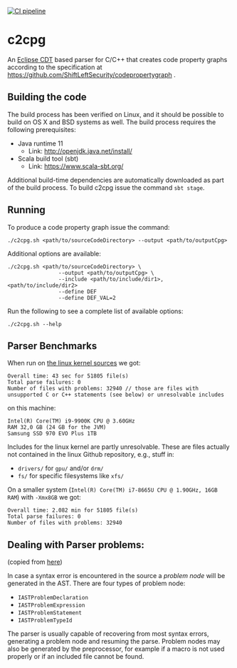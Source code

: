 [![CI pipeline](https://github.com/ShiftLeftSecurity/codepropertygraph/actions/workflows/push.yml/badge.svg)](https://github.com/ShiftLeftSecurity/codepropertygraph/actions/workflows/push.yml)

# c2cpg

An [Eclipse CDT](https://wiki.eclipse.org/CDT/designs/Overview_of_Parsing) based parser for C/C++ that creates code property graphs according to the specification at https://github.com/ShiftLeftSecurity/codepropertygraph .

## Building the code

The build process has been verified on Linux, and it should be possible 
to build on OS X and BSD systems as well. The build process requires
the following prerequisites:

* Java runtime 11
  - Link: http://openjdk.java.net/install/
* Scala build tool (sbt)
  - Link: https://www.scala-sbt.org/

Additional build-time dependencies are automatically downloaded as part
of the build process. To build c2cpg issue the command `sbt stage`.

## Running

To produce a code property graph  issue the command:
```shell script
./c2cpg.sh <path/to/sourceCodeDirectory> --output <path/to/outputCpg>
`````

Additional options are available:
```shell script
./c2cpg.sh <path/to/sourceCodeDirectory> \
                --output <path/to/outputCpg> \
                --include <path/to/include/dir1>,<path/to/include/dir2>
                --define DEF
                --define DEF_VAL=2
```

Run the following to see a complete list of available options:
```shell script
./c2cpg.sh --help
```

## Parser Benchmarks

When run on [the linux kernel sources](https://github.com/torvalds/linux) we got:

```
Overall time: 43 sec for 51805 file(s)
Total parse failures: 0
Number of files with problems: 32940 // those are files with unsupported C or C++ statements (see below) or unresolvable includes
```

on this machine:

```
Intel(R) Core(TM) i9-9900K CPU @ 3.60GHz
RAM 32,0 GB (24 GB for the JVM)
Samsung SSD 970 EVO Plus 1TB
```

Includes for the linux kernel are partly unresolvable. These are files actually not contained in the linux Github repository, e.g., stuff in:
  - `drivers/` for `gpu/` and/or `drm/`
  - `fs/` for specific filesystems like `xfs/`

On a smaller system (`Intel(R) Core(TM) i7-8665U CPU @ 1.90GHz, 16GB RAM`) with `-Xmx8GB` we got:

```
Overall time: 2.082 min for 51805 file(s)
Total parse failures: 0
Number of files with problems: 32940
```

## Dealing with Parser problems:
(copied from [here](https://wiki.eclipse.org/CDT/designs/Overview_of_Parsing))

In case a syntax error is encountered in the source a _problem node_ will be generated in the AST. There are four types of problem node:
 - `IASTProblemDeclaration`
 - `IASTProblemExpression`
 - `IASTProblemStatement`
 - `IASTProblemTypeId`

The parser is usually capable of recovering from most syntax errors, generating a problem node and resuming the parse.
Problem nodes may also be generated by the preprocessor, for example if a macro is not used properly or if an included file cannot be found.
